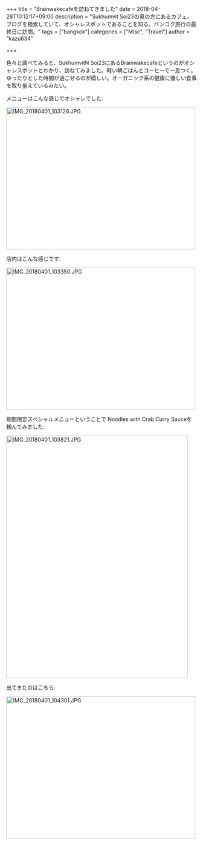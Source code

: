 +++
title = "Brainwakecafeを訪ねてきました"
date = 2018-04-28T10:12:17+09:00
description = "Sukhumvit Soi23の奥の方にあるカフェ。ブログを検索していて、オシャレスポットであることを知る。バンコク旅行の最終日に訪問。"
tags = ["bangkok"]
categories = ["Misc", "Travel"]
author = "kazu634"

+++

色々と調べてみると、SukhumvitN Soi23にあるBrainwakecafeというのがオシャレスポットとわかり、訪ねてみました。軽い朝ごはんとコーヒーで一息つく。ゆったりとした時間が過ごせるのが嬉しい。オーガニック系の健康に優しい食事を取り揃えているみたい。

メニューはこんな感じでオシャレでした:

<a href="https://flic.kr/p/25D8Enb" title="IMG_20180401_103126.JPG by -kazu634-"><img src="https://farm1.staticflickr.com/887/41114324812_ffbd19a811.jpg" width="500" height="375" alt="IMG_20180401_103126.JPG"></a>

店内はこんな感じです:

<a href="https://flic.kr/p/24C4hCJ" title="IMG_20180401_103350.JPG by -kazu634-"><img src="https://farm1.staticflickr.com/785/40445797994_544775e83d.jpg" width="500" height="375" alt="IMG_20180401_103350.JPG"></a>

期間限定スペシャルメニューということで Noodles with Crab Curry Sauceを頼んでみました:

<a href="https://flic.kr/p/25D8HHj" title="IMG_20180401_103821.JPG by -kazu634-"><img src="https://farm1.staticflickr.com/790/41114336072_a0fd0d3039_z.jpg" width="480" height="640" alt="IMG_20180401_103821.JPG"></a>

出てきたのはこちら:

<a href="https://flic.kr/p/25H1ajk" title="IMG_20180401_104301.JPG by -kazu634-"><img src="https://farm1.staticflickr.com/881/41158127291_bf56b3e415.jpg" width="500" height="375" alt="IMG_20180401_104301.JPG"></a>
